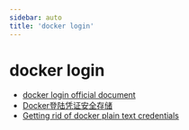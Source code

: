 ```yaml
---
sidebar: auto
title: 'docker login'
---
```


# docker login

- [docker login official document](https://docs.docker.com/engine/reference/commandline/login/)
- [Docker登陆凭证安全存储](https://youendless.com/post/docker_login_pass/)
- [Getting rid of docker plain text credentials](https://hackernoon.com/getting-rid-of-docker-plain-text-credentials-88309e07640d)

